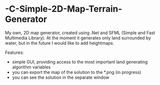 # -C-Simple-2D-Map-Terrain-Generator
My own, 2D map generator, created using .Net and SFML (Simple and Fast Multimedia Library). At the moment it generates only land surrounded by water, but in the future I would like to add heightmaps.

Features:
- simple GUI, providing access to the most important land generating algorithm variables
- you can export the map of the solution to the *.png (in progress)
- you can see the solution in the separate window

